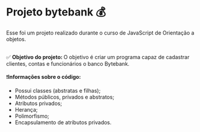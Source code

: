 # Projeto bytebank 💰

Esse foi um projeto realizado durante o curso de JavaScript de Orientação a objetos. <br><br>

✅ <strong>Objetivo do projeto: </strong>O objetivo é criar um programa capaz de cadastrar clientes, contas e funcionários o banco Bytebank.<br><br>
❗<strong>Informações sobre o código:</strong> 
 <ul>
    <li>Possui classes (abstratas e filhas);</li>
    <li>Métodos públicos, privados e abstratos;</li>
    <li>Atributos privados;</li>
    <li>Herança;</li>
    <li>Polimorfismo;</li>
    <li>Encapsulamento de atributos privados.</li>
 </ul>
